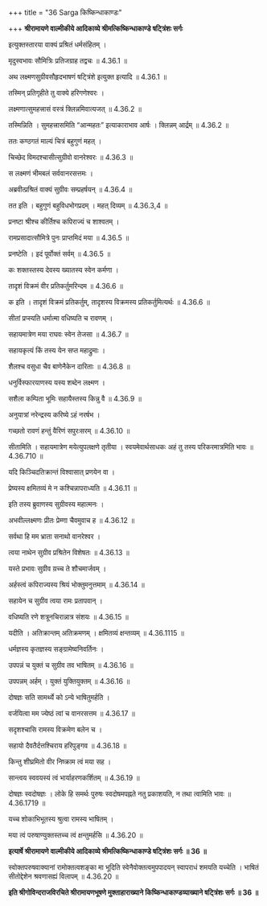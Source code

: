 +++
title = "36 Sarga किष्किन्धाकाण्डः"

+++
**श्रीरामायणे वाल्मीकीये आदिकाव्ये श्रीमत्किष्किन्धाकाण्डे षट्त्रिंशः सर्गः**

इत्युक्तस्तारया वाक्यं प्रश्रितं धर्मसंहितम् ।

मृदुस्वभावः सौमित्रिः प्रतिजग्राह तद्वचः ॥ 4.36.1 ॥

अथ लक्ष्मणसुग्रीवसौहृदभाषणं षट्त्रिंशे इत्युक्त इत्यादि ॥ 4.36.1 ॥

तस्मिन् प्रतिगृहीते तु वाक्ये हरिगणेश्वरः ।

लक्ष्मणात्सुमहत्त्रासं वस्त्रं क्लिन्नमिवात्यजत् ॥ 4.36.2 ॥

तस्मिन्निति । सुमहत्त्रासमिति “आन्महतः” इत्याकाराभाव आर्षः । क्लिन्नम् आर्द्रम् ॥ 4.36.2 ॥

ततः कण्ठगतं माल्यं चित्रं बहुगुणं महत् ।

चिच्छेद विमदश्चासीत्सुग्रीवो वानरेश्वरः ॥ 4.36.3 ॥

स लक्ष्मणं भीमबलं सर्ववानरसत्तमः ।

अब्रवीत्प्रश्रितं वाक्यं सुग्रीवः सम्प्रहर्षयन् ॥ 4.36.4 ॥

तत इति । बहुगुणं बहुविधभोगप्रदम् । महत् दिव्यम् ॥ 4.36.3,4 ॥

प्रनष्टा श्रीश्च कीर्तिश्च कपिराज्यं च शाश्वतम् ।

रामप्रसादात्सौमित्रे पुनः प्राप्तमिदं मया ॥ 4.36.5 ॥

प्रनष्टेति । इदं पूर्वोक्तं सर्वम् ॥ 4.36.5 ॥

कः शक्तस्तस्य देवस्य ख्यातस्य स्वेन कर्मणा ।

तादृशं विक्रमं वीर प्रतिकर्तुमरिन्दम ॥ 4.36.6 ॥

क इति । तादृशं विक्रमं प्रतिकर्तुम्, तादृशस्य विक्रमस्य प्रतिकर्तुमित्यर्थः ॥ 4.36.6 ॥

सीतां प्रप्स्यति धर्मात्मा वधिष्यति च रावणम् ।

सहायमात्रेण मया राघवः स्वेन तेजसा ॥ 4.36.7 ॥

सहायकृत्यं किं तस्य येन सप्त महाद्रुमाः ।

शैलश्च वसुधा चैव बाणेनैकेन दारिताः ॥ 4.36.8 ॥

धनुर्विस्फारयाणस्य यस्य शब्देन लक्ष्मण ।

सशैला कम्पिता भूमिः सहायैस्तस्य किन्नु वै ॥ 4.36.9 ॥

अनुयात्रां नरेन्द्रस्य करिष्ये ऽहं नरर्षभ ।

गच्छतो रावणं हन्तुं वैरिणं सपुरःसरम् ॥ 4.36.10 ॥

सीतामिति । सहायमात्रेण मयेत्युपलक्षणे तृतीया । स्वयमेवार्थसाधकः अहं तु तस्य परिकरमात्रमिति भावः ॥ 4.36.710 ॥

यदि किञ्चिदतिक्रान्तं विश्वासात् प्रणयेन वा ।

प्रेष्यस्य क्षमितव्यं मे न कश्चिन्नापराध्यति ॥ 4.36.11 ॥

इति तस्य ब्रुवाणस्य सुग्रीवस्य महात्मनः ।

अभवील्लक्ष्मणः प्रीतः प्रेम्णा चैवमुवाच ह ॥ 4.36.12 ॥

सर्वथा हि मम भ्राता सनाथो वानरेश्वर ।

त्वया नाथेन सुग्रीव प्रश्रितेन विशेषतः ॥ 4.36.13 ॥

यस्ते प्रभावः सुग्रीव य़च्च ते शौचमार्जवम् ।

अर्हस्त्वं कपिराज्यस्य श्रियं भोक्तुमनुत्तमाम् ॥ 4.36.14 ॥

सहायेन च सुग्रीव त्वया रामः प्रतापवान् ।

वधिष्यति रणे शत्रूनचिरान्नात्र संशयः ॥ 4.36.15 ॥

यदीति । अतिक्रान्तम् अतिक्रमणम् । क्षमितव्यं क्षन्तव्यम् ॥ 4.36.1115 ॥

धर्मज्ञस्य कृतज्ञस्य सङ्ग्रामेष्वनिवर्तिनः ।

उपपन्नं च युक्तं च सुग्रीव तव भाषितम् ॥ 4.36.16 ॥

उपपन्नम् अर्हम् । युक्तं युक्तियुक्तम् ॥ 4.36.16 ॥

दोषज्ञः सति सामर्थ्ये को ऽन्ये भाषितुमर्हति ।

वर्जयित्वा मम ज्येष्ठं त्वां च वानरसत्तम ॥ 4.36.17 ॥

सदृशश्चासि रामस्य विक्रमेण बलेन च ।

सहायो दैवतैर्दत्तश्चिराय हरिपुङ्गव ॥ 4.36.18 ॥

किन्तु शीघ्रमितो वीर निष्क्राम त्वं मया सह ।

सान्त्वय स्ववयस्यं त्वं भार्याहरणकर्शितम् ॥ 4.36.19 ॥

दोषज्ञः स्वदोषज्ञः । लोके हि समर्थः पुरुषः स्वदोषमपह्नते नतु प्रकाशयति, न तथा त्वामिति भावः ॥ 4.36.1719 ॥

यच्च शोकाभिभूतस्य श्रुत्वा रामस्य भाषितम् ।

मया त्वं परुषाण्युक्तस्तच्च त्वं क्षन्तुमर्हसि ॥ 4.36.20 ॥

**इत्यार्षे श्रीरामायणे वाल्मीकीये आदिकाव्ये श्रीमत्किष्किन्धाकाण्डे षट्त्रिंशः सर्गः ॥ 36 ॥**

स्वोक्तपरुषवाक्यानां रामोक्तत्वशङ्का मा भूदिति स्वेनैवोक्तत्वमुपपादयन् स्वापराधं शमयति यच्चेति । भाषितं सीतोद्देशेन श्रवणासह्यं विलापम् ॥ 4.36.20 ॥

**इति श्रीगोविन्दराजविरचिते श्रीरामायणभूषणे मुक्ताहाराख्याने किष्किन्धाकाण्डव्याख्याने षट्त्रिंशः सर्गः ॥ 36 ॥**
